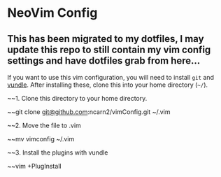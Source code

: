 # NeoVim Config
## This has been migrated to my dotfiles, I may update this repo to still contain my vim config settings and have dotfiles grab from here...


If you want to use this vim configuration, you will need to install `git` and [vundle](https://github.com/gmarik/Vundle.vim). After installing these, clone this into your home directory (`~/`).



~~1. Clone this directory to your home directory.

~~git clone git@github.com:ncarn2/vimConfig.git ~/.vim

~~2. Move the file to .vim

~~mv vimconfig ~/.vim


~~3. Install the plugins with vundle

~~vim +PlugInstall 


